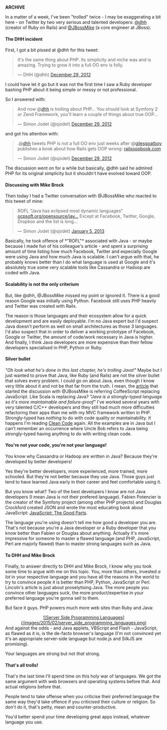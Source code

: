 **ARCHIVE**

In a matter of a week, I've been "trolled" twice - I may be exaggerating a bit here - on Twitter by two very serious and talented developers: [@dhh](https://twitter.com/intent/user?screen_name=dhh) (creator of Ruby on Rails) and [@JBossMike](https://twitter.com/intent/user?screen_name=JBossMike) (a core engineer at JBoss).

#### The DHH incident
First, I got a bit pissed at @dhh for this tweet:
<blockquote class="twitter-tweet tw-align-center"><p>It's the same thing about PHP. Its simplicity and niche was and is amazing. Trying to grow it into a full OO env is folly.</p>&mdash; DHH (@dhh) <a href="https://twitter.com/dhh/status/284942147428438016" data-datetime="2012-12-29T08:41:16+00:00">December 29, 2012</a></blockquote>
<script async src="//platform.twitter.com/widgets.js" charset="utf-8"></script>

I could have let it go but it was not the first time I saw a Ruby developer bashing PHP about it being simple or messy or not professional.

So I answered with:
<blockquote class="twitter-tweet tw-align-center"><p>And now @<a href="https://twitter.com/dhh">dhh</a> is trolling about PHP… You should look at Symfony 2 or Zend Framework, you'll learn a couple of things about true OOP...</p>&mdash; Simon Jodet (@sjodet) <a href="https://twitter.com/sjodet/status/284946401127985152" data-datetime="2012-12-29T08:58:10+00:00">December 29, 2012</a></blockquote>
<script async src="//platform.twitter.com/widgets.js" charset="utf-8"></script>
and got his attention with:
<blockquote class="twitter-tweet tw-align-center"><p>.@<a href="https://twitter.com/dhh">dhh</a> tweets PHP is not a full OO env just weeks after @<a href="https://twitter.com/gilesgoatboy">gilesgoatboy</a> publishes a book about how Rails gets OOP wrong: <a href="http://t.co/op0uF4LX" title="http://railsoopbook.com/">railsoopbook.com</a></p>&mdash; Simon Jodet (@sjodet) <a href="https://twitter.com/sjodet/status/284948263029846016" data-datetime="2012-12-29T09:05:34+00:00">December 29, 2012</a></blockquote>
<script async src="//platform.twitter.com/widgets.js" charset="utf-8"></script>

The discussion went on for a while but basically, @dhh said he admired PHP for its original simplicity but it shouldn't have evolved toward OOP.

#### Discussing with Mike Brock
Then today I had a Twitter conversation with @JBossMike who reacted to this tweet of mine:
<blockquote class="twitter-tweet tw-align-center"><p>ROFL "Java has eclipsed most dynamic languages" <a href="http://t.co/Dnd2c0Am" title="http://ocpsoft.org/opensource/javascript-is-the-new-perl/">ocpsoft.org/opensource/jav…</a> Except at Facebook, Twitter, Google, Dropbox and the list is long...</p>&mdash; Simon Jodet (@sjodet) <a href="https://twitter.com/sjodet/status/287587204702822402" data-datetime="2013-01-05T15:51:47+00:00">January 5, 2013</a></blockquote>
<script async src="//platform.twitter.com/widgets.js" charset="utf-8"></script>
Basically, he took offence of *"ROFL"* associated with Java - or maybe because I made fun of his colleague's article - and spent a surprising amount of time listing how much Facebook, Twitter and especially Google were using Java and how much Java is scalable.
I can't argue with that, he probably knows better than I do what language is used at Google and it's absolutely true some very scalable tools like Cassandra or Hadoop are coded with Java.

#### Scalability is not the only criterium
But, like @dhh, @JBossMike missed my point or ignored it. There is a good reason Google was initially using Python. Facebook still uses PHP heavily and Twitter was created with Rails.

The reason is those languages and their ecosystem allow for a quick development and are easily deployable. I'm no Java expert but I'd suspect Java doesn't perform as well on small architectures as those 3 languages.
I'd also suspect that in order to deliver a working prototype of Facebook, Google or Twitter, the amount of code/work necessary in Java is higher.
And finally, I think Java developers are more expensive than their fellow developers specialised in PHP, Python or Ruby.

#### Silver bullet
*"Oh look what he's done in this last chapter, he's trolling Java!"* Maybe but I just wanted to prove that Java, like Ruby (and Rails) are not the silver bullet that solves every problem.
I could go on about Java, even though I know very little about it and not be that far from the truth. I mean, the [article](http://ocpsoft.org/opensource/javascript-is-the-new-perl/) that started the discussion with @JBossMike is referring CoffeeScript replacing JavaScript. Like Scala is replacing Java?
*"Java is a strongly-typed language so it's more maintainable and failure-proof"* I've worked several years with very talented C/C++ developers and they still had much more difficulties refactoring their apps than me with my MVC framework written in PHP. Strongly-typed has *nothing* to do with code quality or maintainability.
It happens I'm reading [Clean Code](http://www.amazon.com/Clean-Code-Handbook-Software-Craftsmanship/dp/0132350882) again. All the examples are in Java but I can't remember an occurrence where Uncle Bob refers to Java being strongly-typed having anything to do with writing clean code.

#### You're not your code, you're not your language!
You know why Cassandra or Hadoop are written in Java? Because they're developed by better developers!

Yes they're better developers, more experienced, more trained, more schooled. But they're not better because they use Java. Those guys just tend to have learned Java early in their career and feel comfortable using it.

But you know what? Two of the best developers I know are not Java developers (I mean Java is not their prefered language). Fabien Potencier is the creator of the Symfony project (among other PHP projects) and Douglas Crockford created JSON and wrote the most educating book about JavaScript: [JavaScript: The Good Parts](http://shop.oreilly.com/product/9780596517748.do).

The language you're using doesn't tell me how good a developer you are. That's not because you're a Java developer or a Ruby developer that you know better than Fabien or Douglas about anything.
Actually it's more impressive for someone to master a flawed language (and PHP, JavaScript, Perl are majorly flawed) than to master strong languages such as Java.

#### To DHH and Mike Brock
Finally, to answer directly to DHH and Mike Brock, I know why you took some time to argue with me on this topic. You, more than others, invested *a lot* in your respective language and you have all the reasons in the world to try to convince people it is better than PHP, Python, JavaScript or Perl. Lincoln's article is just about proselytising Java.
The more people you convince other languages suck, the more product/expertise in your preferred language you're gonna sell to them.

But face it guys.
PHP powers much more web sites than Ruby and Java:
<div style="text-align:center;"><a href="http://w3techs.com/technologies/overview/programming_language/all">
![Server Side Programming Languages](/images/2015/02/server_side_programming_languages.png)
</a></div>
And against the odds - and Java applets, VBScript and Flash - JavaScript, as flawed as it is, is the de-facto browser's language (I'm not convinced yet it's an appropriate server-side language but node.js and SilkJS are promising).

Your languages are strong but not *that* strong.

#### That's all trolls!
That's the last time I'll spend time on this holy war of languages. We got the same argument with web browsers and operating systems before that. And actual religions before that.

People tend to take offense when you criticise their preferred language the same way they'd take offence if you criticised their culture or religion. So don't do it, that's petty, mean and counter-productive.

You'd better spend your time developing great apps instead, whatever language you use.
